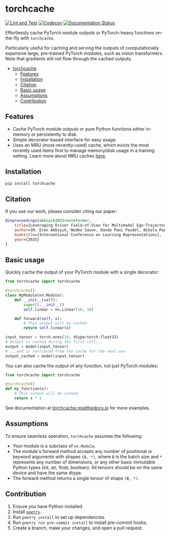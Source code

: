 # torchcache

[![Lint and Test](https://github.com/meakbiyik/torchcache/actions/workflows/ci.yaml/badge.svg?branch=main)](https://github.com/meakbiyik/torchcache/actions/workflows/ci.yaml) [![Codecov](https://codecov.io/gh/meakbiyik/torchcache/graph/badge.svg?token=Oh6mNp0pc8)](https://codecov.io/gh/meakbiyik/torchcache) [![Documentation Status](https://readthedocs.org/projects/torchcache/badge/?version=latest)](https://torchcache.readthedocs.io/en/latest/?badge=latest)

Effortlessly cache PyTorch module outputs or PyTorch-heavy functions on-the-fly with `torchcache`.

Particularly useful for caching and serving the outputs of computationally expensive large, pre-trained PyTorch modules, such as vision transformers. Note that gradients will not flow through the cached outputs.

- [torchcache](#torchcache)
  - [Features](#features)
  - [Installation](#installation)
  - [Citation](#citation)
  - [Basic usage](#basic-usage)
  - [Assumptions](#assumptions)
  - [Contribution](#contribution)

## Features

- Cache PyTorch module outputs or pure Python functions either in-memory or persistently to disk.
- Simple decorator-based interface for easy usage.
- Uses an MRU (most-recently-used) cache, which evicts the most recently used items first to manage memory/disk usage in a training setting. Learn more about MRU caches [here](https://en.wikipedia.org/wiki/Cache_replacement_policies#Most_recently_used_(MRU)).

## Installation

```bash
pip install torchcache
```

## Citation

If you use our work, please consider citing our paper:

```bibtex
@inproceedings{akbiyik2023routeformer,
    title={Leveraging Driver Field-of-View for Multimodal Ego-Trajectory Prediction},
    author={M. Eren Akbiyik, Nedko Savov, Danda Pani Paudel, Nikola Popovic, Christian Vater, Otmar Hilliges, Luc Van Gool, Xi Wang},
    booktitle={International Conference on Learning Representations},
    year={2025}
}
```

## Basic usage

Quickly cache the output of your PyTorch module with a single decorator:

```python
from torchcache import torchcache

@torchcache()
class MyModule(nn.Module):
    def __init__(self):
        super().__init__()
        self.linear = nn.Linear(10, 10)

    def forward(self, x):
        # This output will be cached
        return self.linear(x)

input_tensor = torch.ones(10, dtype=torch.float32)
# Output is cached during the first call...
output = model(input_tensor)
# ...and is retrieved from the cache for the next one
output_cached = model(input_tensor)

```

You can also cache the output of any function, not just PyTorch modules:

```python
from torchcache import torchcache

@torchcache()
def my_function(x):
    # This output will be cached
    return x * 2
```

See documentation at [torchcache.readthedocs.io](https://torchcache.readthedocs.io/en/latest/) for more examples.

## Assumptions

To ensure seamless operation, `torchcache` assumes the following:

- Your module is a subclass of `nn.Module`.
- The module's forward method accepts any number of positional or keyword arguments with shapes `(B, *)`, where `B` is the batch size and `*` represents any number of dimensions, or any other basic immutable Python types (int, str, float, boolean). All tensors should be on the same device and have the same dtype.
- The forward method returns a single tensor of shape `(B, *)`.

## Contribution

1. Ensure you have Python installed.
2. Install [`poetry`](https://python-poetry.org/docs/#installation).
3. Run `poetry install`  to set up dependencies.
4. Run `poetry run pre-commit install` to install pre-commit hooks.
5. Create a branch, make your changes, and open a pull request.
